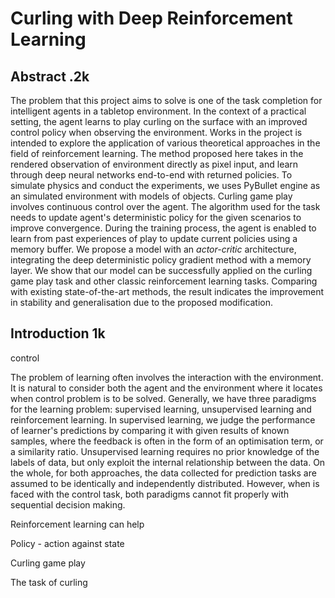 # Curling with Deep Reinforcement Learning



## Abstract .2k

The problem that this project aims to solve is one of the task completion for intelligent agents in a tabletop environment. In the context of a practical setting, the agent learns to play curling on the surface with an improved control policy when observing the environment. Works in the project is intended to explore the application of various theoretical approaches in the field of reinforcement learning. The method proposed here takes in the rendered observation of environment directly as pixel input, and learn through deep neural networks end-to-end with returned policies. To simulate physics and conduct the experiments, we uses PyBullet engine as an simulated environment with models of objects. Curling game play involves continuous control over the agent. The algorithm used for the task needs to update agent's deterministic policy for the given scenarios to improve convergence. During the training process, the agent is enabled to learn from past experiences of play to update current policies using a memory buffer. We propose a model with an *actor-critic* architecture, integrating the deep deterministic policy gradient method with a memory layer. We show that our model can be successfully applied on the curling game play task and other classic reinforcement learning tasks. Comparing with existing state-of-the-art methods, the result indicates the improvement in stability and generalisation due to the proposed modification.



## Introduction 1k

control

The problem of learning often involves the interaction with the environment. It is natural to consider both the agent and the environment where it locates when control problem is to be solved. Generally, we have three paradigms for the learning problem: supervised learning, unsupervised learning and reinforcement learning. In supervised learning, we judge the performance of learner's predictions by comparing it with given results of known samples, where the feedback is often in the form of an optimisation term, or a similarity ratio. Unsupervised learning requires no prior knowledge of the labels of data, but only exploit the internal relationship between the data. On the whole, for both approaches, the data collected for prediction tasks are assumed to be identically and independently distributed. However, when is faced with the control task, both paradigms cannot fit properly with sequential decision making.

Reinforcement learning can help 

Policy - action against state

Curling game play

The task of curling



